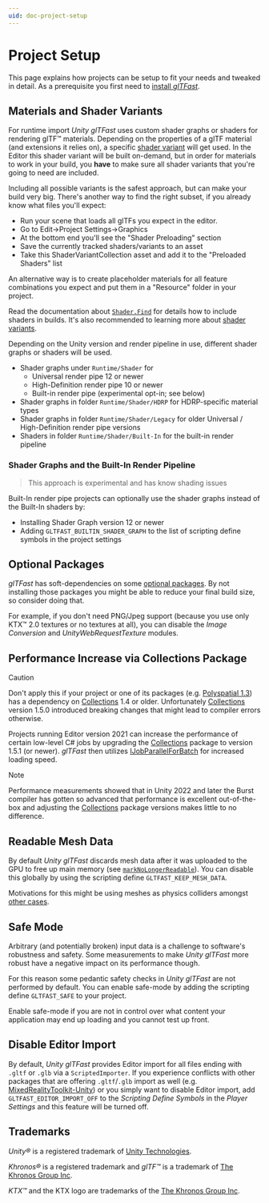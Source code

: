 ```yaml
---
uid: doc-project-setup
---
```


# Project Setup

This page explains how projects can be setup to fit your needs and tweaked in detail. As a prerequisite you first need to [install *glTFast*](installation.md).

## Materials and Shader Variants

For runtime import *Unity glTFast* uses custom shader graphs or shaders for rendering glTF&trade; materials. Depending on the properties of a glTF material (and extensions it relies on), a specific [shader variant][shader-variants] will get used. In the Editor this shader variant will be built on-demand, but in order for materials to work in your build, you **have** to make sure all shader variants that you're going to need are included.

Including all possible variants is the safest approach, but can make your build very big. There's another way to find the right subset, if you already know what files you'll expect:

- Run your scene that loads all glTFs you expect in the editor.
- Go to Edit->Project Settings->Graphics
- At the bottom end you'll see the "Shader Preloading" section
- Save the currently tracked shaders/variants to an asset
- Take this ShaderVariantCollection asset and add it to the "Preloaded Shaders" list

An alternative way is to create placeholder materials for all feature combinations you expect and put them in a "Resource" folder in your project.

Read the documentation about [`Shader.Find`](https://docs.unity3d.com/ScriptReference/Shader.Find.html) for details how to include shaders in builds. It's also recommended to learning more about [shader variants][shader-variants].

Depending on the Unity version and render pipeline in use, different shader graphs or shaders will be used.

- Shader graphs under `Runtime/Shader` for
  - Universal render pipe 12 or newer
  - High-Definition render pipe 10 or newer
  - Built-in render pipe (experimental opt-in; see below)
- Shader graphs in folder `Runtime/Shader/HDRP` for HDRP-specific material types
- Shader graphs in folder `Runtime/Shader/Legacy` for older Universal / High-Definition render pipe versions
- Shaders in folder `Runtime/Shader/Built-In` for the built-in render pipeline

### Shader Graphs and the Built-In Render Pipeline

> This approach is experimental and has know shading issues

Built-In render pipe projects can optionally use the shader graphs instead of the Built-In shaders by:

- Installing Shader Graph version 12 or newer
- Adding `GLTFAST_BUILTIN_SHADER_GRAPH` to the list of scripting define symbols in the project settings

## Optional Packages

*glTFast* has soft-dependencies on some [optional packages](installation.md#optional-packages). By not installing those packages you might be able to reduce your final build size, so consider doing that.

For example, if you don't need PNG/Jpeg support (because you use only KTX&trade; 2.0 textures or no textures at all), you can disable the *Image Conversion* and *UnityWebRequestTexture* modules.

## Performance Increase via Collections Package

> [!CAUTION]
> Don't apply this if your project or one of its packages (e.g. [Polyspatial 1.3]) has a dependency on [Collections] 1.4 or older. Unfortunately [Collections] version 1.5.0 introduced breaking changes that might lead to compiler errors otherwise.

Projects running Editor version 2021 can increase the performance of certain low-level C# jobs by upgrading the [Collections] package to version 1.5.1 (or newer). *glTFast* then utilizes [IJobParallelForBatch] for increased loading speed.

> [!NOTE]
> Performance measurements showed that in Unity 2022 and later the Burst compiler has gotten so advanced that performance is excellent out-of-the-box and adjusting the [Collections] package versions makes little to no difference.

## Readable Mesh Data

By default *Unity glTFast* discards mesh data after it was uploaded to the GPU to free up main memory (see [`markNoLongerReadable`](https://docs.unity3d.com/ScriptReference/Mesh.UploadMeshData.html)). You can disable this globally by using the scripting define `GLTFAST_KEEP_MESH_DATA`.

Motivations for this might be using meshes as physics colliders amongst [other cases](https://docs.unity3d.com/ScriptReference/Mesh-isReadable.html).

## Safe Mode

Arbitrary (and potentially broken) input data is a challenge to software's robustness and safety. Some measurements to make *Unity glTFast* more robust have a negative impact on its performance though.

For this reason some pedantic safety checks in *Unity glTFast* are not performed by default. You can enable safe-mode by adding the scripting define `GLTFAST_SAFE` to your project.

Enable safe-mode if you are not in control over what content your application may end up loading and you cannot test up front.

## Disable Editor Import

By default, *Unity glTFast* provides Editor import for all files ending with `.gltf` or `.glb` via a `ScriptedImporter`.
If you experience conflicts with other packages that are offering `.gltf`/`.glb` import as well (e.g. [MixedRealityToolkit-Unity][MRTK]) or you simply want to disable Editor import,
add `GLTFAST_EDITOR_IMPORT_OFF` to the *Scripting Define Symbols* in the *Player Settings* and this feature will be turned off.

## Trademarks

*Unity&reg;* is a registered trademark of [Unity Technologies][Unity].

*Khronos&reg;* is a registered trademark and *glTF&trade;* is a trademark of [The Khronos Group Inc][Khronos].

*KTX&trade;* and the KTX logo are trademarks of the [The Khronos Group Inc][khronos].

[Collections]: https://docs.unity3d.com/Packages/com.unity.collections@1.5/manual/index.html
[IJobParallelForBatch]: https://docs.unity3d.com/Packages/com.unity.collections@1.5/api/Unity.Jobs.IJobParallelForBatch.html?q=IJobParallelForBatch
[Khronos]: https://www.khronos.org
[MRTK]: https://github.com/microsoft/MixedRealityToolkit-Unity
[Polyspatial 1.3]: https://docs.unity3d.com/Packages/com.unity.polyspatial.visionos@1.3/manual/index.html
[shader-variants]: https://docs.unity3d.com/Manual/shader-variants.html
[Unity]: https://unity.com

